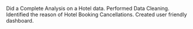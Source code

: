 Did a Complete Analysis on a Hotel data. Performed Data Cleaning. Identified the reason of Hotel Booking Cancellations. Created user friendly dashboard.
